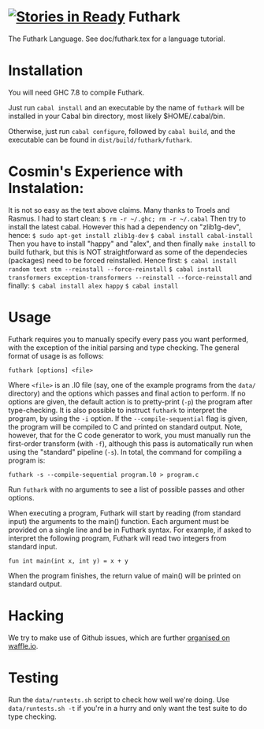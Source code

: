 [![Stories in Ready](https://badge.waffle.io/hiperfit/futhark.png?label=ready&title=Ready)](https://waffle.io/hiperfit/futhark)
Futhark
==========

The Futhark Language.  See doc/futhark.tex for a language tutorial.

Installation
============

You will need GHC 7.8 to compile Futhark.

Just run `cabal install` and an executable by the name of `futhark` will be
installed in your Cabal bin directory, most likely $HOME/.cabal/bin.

Otherwise, just run `cabal configure`, followed by `cabal build`, 
and the executable can be found in `dist/build/futhark/futhark`.

Cosmin's Experience with Instalation:
=====================================
It is not so easy as the text above claims. 
Many thanks to Troels and Rasmus. I had to start clean:
    `$ rm -r ~/.ghc; rm -r ~/.cabal`
Then try to install the latest cabal. However this 
had a dependency on "zlib1g-dev", hence:
    `$ sudo apt-get install zlib1g-dev`
    `$ cabal install cabal-install`
Then you have to install "happy" and "alex", and then
finally `make install` to build futhark, but this is 
NOT straightforward as some of the dependecies (packages)
need to be forced reinstalled. Hence first:
    `$ cabal install random text stm --reinstall --force-reinstall`
    `$ cabal install transformers exception-transformers --reinstall --force-reinstall`
and finally:
    `$ cabal install alex happy`
    `$ cabal install`

Usage
=====

Futhark requires you to manually specify every pass you want
performed, with the exception of the initial parsing and type
checking.  The general format of usage is as follows:

    futhark [options] <file>

Where `<file>` is an .l0 file (say, one of the example programs from
the `data/` directory) and the options which passes and final action
to perform.  If no options are given, the default action is to
pretty-print (`-p`) the program after type-checking.  It is also
possible to instruct `futhark` to interpret the program, by using the
`-i` option.  If the `--compile-sequential` flag is given, the program
will be compiled to C and printed on standard output.  Note, however,
that for the C code generator to work, you must manually run the
first-order transform (with `-f`), although this pass is automatically
run when using the "standard" pipeline (`-s`).  In total, the command
for compiling a program is:

    futhark -s --compile-sequential program.l0 > program.c

Run `futhark` with no arguments to see a list of possible passes and
other options.

When executing a program, Futhark will start by reading (from standard
input) the arguments to the main() function.  Each argument must be
provided on a single line and be in Futhark syntax.  For example, if
asked to interpret the following program, Futhark will read two
integers from standard input.

    fun int main(int x, int y) = x + y

When the program finishes, the return value of main() will be printed
on standard output.

Hacking
=======

We try to make use of Github issues, which are further [organised on
waffle.io](https://waffle.io/HIPERFIT/futhark).

Testing
=======

Run the `data/runtests.sh` script to check how well we're doing.  Use
`data/runtests.sh -t` if you're in a hurry and only want the test
suite to do type checking.
